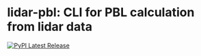 # lidar-pbl: CLI for PBL calculation from lidar data

[![PyPI Latest Release](https://img.shields.io/pypi/v/lidar-pbl.svg)](https://pypi.org/project/lidar-pbl/)